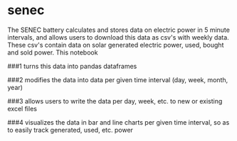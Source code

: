 # senec
The SENEC battery calculates and stores data on electric power in 5 minute intervals, and allows users to download this data as csv's with weekly data. These csv's contain data on solar generated electric power, used, bought and sold power. This notebook 

###1
turns this data into pandas dataframes

###2
modifies the data into data per given time interval (day, week, month, year)

###3
allows users to write the data per day, week, etc. to new or existing excel files

###4
visualizes the data in bar and line charts per given time interval, so as to easily track generated, used, etc. power 
